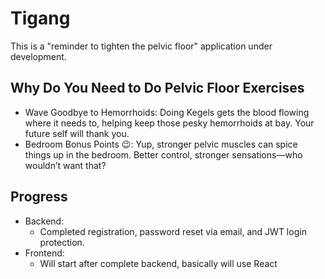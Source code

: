 # Tigang
This is a "reminder to tighten the pelvic floor" application under development.

## Why Do You Need to Do Pelvic Floor Exercises 
 - Wave Goodbye to Hemorrhoids: 
 Doing Kegels gets the blood flowing where it needs to, helping keep those pesky hemorrhoids at bay. Your future self will thank you.
 - Bedroom Bonus Points 😉: 
Yup, stronger pelvic muscles can spice things up in the bedroom. Better control, stronger sensations—who wouldn’t want that?

## Progress
- Backend:
   - Completed registration, password reset via email, and JWT login protection.
- Frontend:
  - Will start after complete backend, basically will use React